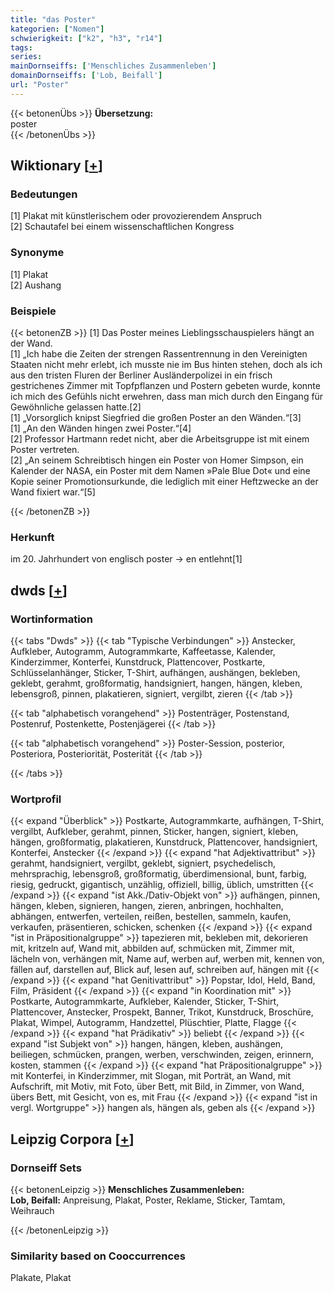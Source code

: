 ```yaml
---
title: "das Poster"
kategorien: ["Nomen"]
schwierigkeit: ["k2", "h3", "r14"]
tags:
series:
mainDornseiffs: ['Menschliches Zusammenleben']
domainDornseiffs: ['Lob, Beifall']
url: "Poster"
---
```


{{< betonenÜbs >}}
**Übersetzung:**  
poster  
{{< /betonenÜbs >}}

## Wiktionary [[+](https://de.wiktionary.org/wiki/Poster)]

### Bedeutungen
[1] Plakat mit künstlerischem oder provozierendem Anspruch  
[2] Schautafel bei einem wissenschaftlichen Kongress  

### Synonyme
[1] Plakat  
[2] Aushang  

### Beispiele
{{< betonenZB >}}
[1] Das Poster meines Lieblingsschauspielers hängt an der Wand.  
[1] „Ich habe die Zeiten der strengen Rassentrennung in den Vereinigten Staaten nicht mehr erlebt, ich musste nie im Bus hinten stehen, doch als ich aus den tristen Fluren der Berliner Ausländerpolizei in ein frisch gestrichenes Zimmer mit Topfpflanzen und Postern gebeten wurde, konnte ich mich des Gefühls nicht erwehren, dass man mich durch den Eingang für Gewöhnliche gelassen hatte.[2]  
[1] „Vorsorglich knipst Siegfried die großen Poster an den Wänden.“[3]  
[1] „An den Wänden hingen zwei Poster.“[4]  
[2] Professor Hartmann redet nicht, aber die Arbeitsgruppe ist mit einem Poster vertreten.  
[2] „An seinem Schreibtisch hingen ein Poster von Homer Simpson, ein Kalender der NASA, ein Poster mit dem Namen »Pale Blue Dot« und eine Kopie seiner Promotionsurkunde, die lediglich mit einer Heftzwecke an der Wand fixiert war.“[5]  

{{< /betonenZB >}}
### Herkunft
im 20. Jahrhundert von englisch poster → en entlehnt[1]  



## dwds [[+](https://www.dwds.de/wb/Poster)]

### Wortinformation
{{< tabs "Dwds" >}}
{{< tab "Typische Verbindungen" >}}
Anstecker, Aufkleber, Autogramm, Autogrammkarte, Kaffeetasse, Kalender, Kinderzimmer, Konterfei, Kunstdruck, Plattencover, Postkarte, Schlüsselanhänger, Sticker, T-Shirt, aufhängen, aushängen, bekleben, geklebt, gerahmt, großformatig, handsigniert, hangen, hängen, kleben, lebensgroß, pinnen, plakatieren, signiert, vergilbt, zieren
{{< /tab >}}

{{< tab "alphabetisch vorangehend" >}}
Postenträger, Postenstand, Postenruf, Postenkette, Postenjägerei
{{< /tab >}}

{{< tab "alphabetisch vorangehend" >}}
Poster-Session, posterior, Posteriora, Posteriorität, Posterität
{{< /tab >}}

{{< /tabs >}}

### Wortprofil
{{< expand "Überblick" >}} Postkarte, Autogrammkarte, aufhängen, T-Shirt, vergilbt, Aufkleber, gerahmt, pinnen, Sticker, hangen, signiert, kleben, hängen, großformatig, plakatieren, Kunstdruck, Plattencover, handsigniert, Konterfei, Anstecker {{< /expand >}}
{{< expand "hat Adjektivattribut" >}} gerahmt, handsigniert, vergilbt, geklebt, signiert, psychedelisch, mehrsprachig, lebensgroß, großformatig, überdimensional, bunt, farbig, riesig, gedruckt, gigantisch, unzählig, offiziell, billig, üblich, umstritten {{< /expand >}}
{{< expand "ist Akk./Dativ-Objekt von" >}} aufhängen, pinnen, hängen, kleben, signieren, hangen, zieren, anbringen, hochhalten, abhängen, entwerfen, verteilen, reißen, bestellen, sammeln, kaufen, verkaufen, präsentieren, schicken, schenken {{< /expand >}}
{{< expand "ist in Präpositionalgruppe" >}} tapezieren mit, bekleben mit, dekorieren mit, kritzeln auf, Wand mit, abbilden auf, schmücken mit, Zimmer mit, lächeln von, verhängen mit, Name auf, werben auf, werben mit, kennen von, fällen auf, darstellen auf, Blick auf, lesen auf, schreiben auf, hängen mit {{< /expand >}}
{{< expand "hat Genitivattribut" >}} Popstar, Idol, Held, Band, Film, Präsident {{< /expand >}}
{{< expand "in Koordination mit" >}} Postkarte, Autogrammkarte, Aufkleber, Kalender, Sticker, T-Shirt, Plattencover, Anstecker, Prospekt, Banner, Trikot, Kunstdruck, Broschüre, Plakat, Wimpel, Autogramm, Handzettel, Plüschtier, Platte, Flagge {{< /expand >}}
{{< expand "hat Prädikativ" >}} beliebt {{< /expand >}}
{{< expand "ist Subjekt von" >}} hangen, hängen, kleben, aushängen, beiliegen, schmücken, prangen, werben, verschwinden, zeigen, erinnern, kosten, stammen {{< /expand >}}
{{< expand "hat Präpositionalgruppe" >}} mit Konterfei, in Kinderzimmer, mit Slogan, mit Porträt, an Wand, mit Aufschrift, mit Motiv, mit Foto, über Bett, mit Bild, in Zimmer, von Wand, übers Bett, mit Gesicht, von es, mit Frau {{< /expand >}}
{{< expand "ist in vergl. Wortgruppe" >}} hangen als, hängen als, geben als {{< /expand >}}

## Leipzig Corpora [[+](https://corpora.uni-leipzig.de/en/res?word=Poster&corpusId=deu_newscrawl-public_2018)]

### Dornseiff Sets
{{< betonenLeipzig >}}
**Menschliches Zusammenleben:**  
**Lob, Beifall:** Anpreisung, Plakat, Poster, Reklame, Sticker, Tamtam, Weihrauch  

{{< /betonenLeipzig >}}

### Similarity based on Cooccurrences
Plakate, Plakat

